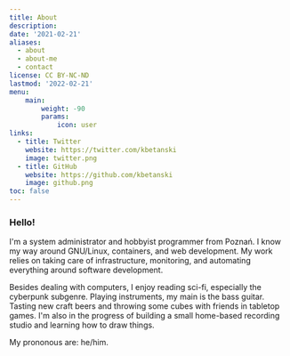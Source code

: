 ```yaml
---
title: About
description:
date: '2021-02-21'
aliases:
  - about
  - about-me
  - contact
license: CC BY-NC-ND
lastmod: '2022-02-21'
menu:
    main: 
        weight: -90
        params:
            icon: user
links:
  - title: Twitter
    website: https://twitter.com/kbetanski
    image: twitter.png
  - title: GitHub
    website: https://github.com/kbetanski
    image: github.png
toc: false
---
```


### Hello!

I'm a system administrator and hobbyist programmer from Poznań. I know my way
around GNU/Linux, containers, and web development. My work relies on taking care
of infrastructure, monitoring, and automating everything around software
development.

Besides dealing with computers, I enjoy reading sci-fi, especially the cyberpunk
subgenre. Playing instruments, my main is the bass guitar. Tasting new craft
beers and throwing some cubes with friends in tabletop games. I'm also in the
progress of building a small home-based recording studio and learning how to draw
things.

My prononous are: he/him.
